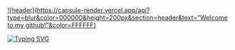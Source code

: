 <!--## Hi there 👋-->

[![header](https://capsule-render.vercel.app/api?type=blur&color=000000&height=200px&section=header&text="Welcome to my github!"&color=FFFFFF)]()

[![Typing SVG](https://readme-typing-svg.demolab.com/?lines=Take+your+time!&color=FFFFFF&background=000000)]()
<!--
**danbi-seo/danbi-seo** is a ✨ _special_ ✨ repository because its `README.md` (this file) appears on your GitHub profile.

Here are some ideas to get you started:

- 🔭 I’m currently working on ...
- 🌱 I’m currently learning ...
- 👯 I’m looking to collaborate on ...
- 🤔 I’m looking for help with ...
- 💬 Ask me about ...
- 📫 How to reach me: ...
- 😄 Pronouns: ...
- ⚡ Fun fact: ...
-->
